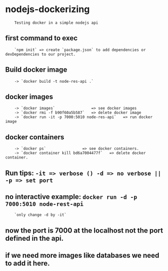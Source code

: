 # nodejs-dockerizing
        Testing docker in a simple nodejs api


## first command to exec
        `npm init` => create `package.json` to add dependencies or devDependencies to our project.

## Build docker image
        -> `docker build -t node-res-api .`

## docker images  
        -> `docker images`                => see docker images
        -> `docker rmi -f b90f60a5b587`   => delete docker image
        -> `docker run -it -p 7000:5010 node-res-api`   => run docker image

## docker containers
        -> `docker ps`                => see docker containers.
        -> `docker container kill bd6a7004477f`   => delete docker container.

## Run tips: `-it => verbose () -d => no verbose || -p => set port`

## no interactive example: `docker run -d -p 7000:5010 node-rest-api`
        `only change -d by -it`

## now the port is 7000 at the localhost not the port defined in the api.
## if we need more images like databases we need to add it here.

  
